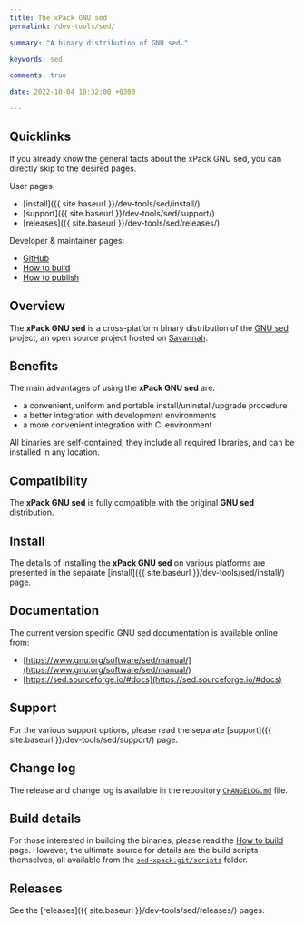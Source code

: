 ```yaml
---
title: The xPack GNU sed
permalink: /dev-tools/sed/

summary: "A binary distribution of GNU sed."

keywords: sed

comments: true

date: 2022-10-04 10:32:00 +0300

---
```


## Quicklinks

If you already know the general facts about the xPack GNU sed, you can
directly skip to the desired pages.

User pages:

- [install]({{ site.baseurl }}/dev-tools/sed/install/)
- [support]({{ site.baseurl }}/dev-tools/sed/support/)
- [releases]({{ site.baseurl }}/dev-tools/sed/releases/)

Developer & maintainer pages:

- [GitHub](https://github.com/xpack-dev-tools/sed-xpack/)
- [How to build](https://github.com/xpack-dev-tools/sed-xpack/blob/xpack/README-BUILD.md)
- [How to publish](https://github.com/xpack-dev-tools/sed-xpack/blob/xpack/README-RELEASE.md)

## Overview

The **xPack GNU sed** is a cross-platform binary distribution of the
[GNU sed](https://www.gnu.org/software/sed/) project,
an open source project hosted on
[Savannah](https://git.savannah.gnu.org/gitweb/?p=sed.git).

## Benefits

The main advantages of using the **xPack GNU sed** are:

- a convenient, uniform and portable install/uninstall/upgrade procedure
- a better integration with development environments
- a more convenient integration with CI environment

All binaries are self-contained, they include all required libraries,
and can be installed in any location.

## Compatibility

The **xPack GNU sed** is fully compatible with the original **GNU sed**
distribution.

## Install

The details of installing the **xPack GNU sed** on various platforms are
presented in the separate
[install]({{ site.baseurl }}/dev-tools/sed/install/) page.

## Documentation

The current version specific GNU sed documentation is available online from:

- [https://www.gnu.org/software/sed/manual/](https://www.gnu.org/software/sed/manual/)
- [https://sed.sourceforge.io/#docs](https://sed.sourceforge.io/#docs)

## Support

For the various support options, please read the separate
[support]({{ site.baseurl }}/dev-tools/sed/support/) page.

## Change log

The release and change log is available in the repository
[`CHANGELOG.md`](https://github.com/xpack-dev-tools/sed-xpack/blob/xpack/CHANGELOG.md) file.

## Build details

For those interested in building the binaries, please read the
[How to build](https://github.com/xpack-dev-tools/sed-xpack/blob/xpack/README-BUILD.md)
page.
However, the ultimate source for details are the build scripts themselves,
all available from the
[`sed-xpack.git/scripts`](https://github.com/xpack-dev-tools/sed-xpack/tree/xpack/scripts/)
folder.

## Releases

See the [releases]({{ site.baseurl }}/dev-tools/sed/releases/) pages.
